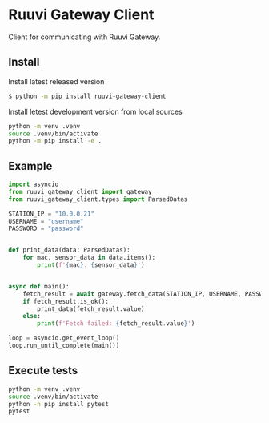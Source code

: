 # Ruuvi Gateway Client

Client for communicating with Ruuvi Gateway.

## Install

Install latest released version
```sh
$ python -m pip install ruuvi-gateway-client
```

Install letest development version from local sources
```sh
python -m venv .venv
source .venv/bin/activate
python -m pip install -e .
```

## Example

```py
import asyncio
from ruuvi_gateway_client import gateway
from ruuvi_gateway_client.types import ParsedDatas

STATION_IP = "10.0.0.21"
USERNAME = "username"
PASSWORD = "password"


def print_data(data: ParsedDatas):
    for mac, sensor_data in data.items():
        print(f'{mac}: {sensor_data}')


async def main():
    fetch_result = await gateway.fetch_data(STATION_IP, USERNAME, PASSWORD)
    if fetch_result.is_ok():
        print_data(fetch_result.value)
    else:
        print(f'Fetch failed: {fetch_result.value}')

loop = asyncio.get_event_loop()
loop.run_until_complete(main())
```

## Execute tests

```sh
python -m venv .venv
source .venv/bin/activate
python -n pip install pytest
pytest
```
